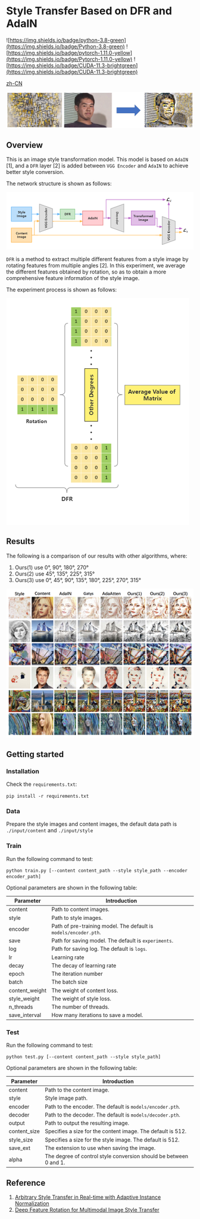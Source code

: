 # Style Transfer Based on DFR and AdaIN

![https://img.shields.io/badge/python-3.8-green](https://img.shields.io/badge/Python-3.8-green)
![https://img.shields.io/badge/pytorch-1.11.0-yellow](https://img.shields.io/badge/Pytorch-1.11.0-yellow)
![https://img.shields.io/badge/CUDA-11.3-brightgreen](https://img.shields.io/badge/CUDA-11.3-brightgreen)

[zh-CN](./doc/zh-ch.md)

![./sources/cover.png](./sources/cover.png)

## Overview

This is an image style transformation model. This model is based on `AdaIN` [1], and a `DFR` layer [2] is added between `VGG Encoder` and `AdaIN` to achieve better style conversion.

The network structure is shown as follows:

![./sources/ourNet.png](./sources/ourNet.png)

`DFR` is a method to extract multiple different features from a style image by rotating features from multiple angles [2]. In this experiment, we average the different features obtained by rotation, so as to obtain a more comprehensive feature information of the style image.

The experiment process is shown as follows:

![./sources/DFR.png](./sources/DFR.png)

## Results

The following is a comparison of our results with other algorithms, where:
1. Ours(1) use 0°, 90°, 180°, 270°
2. Ours(2) use 45°, 135°, 225°, 315°
3. Ours(3) use 0°, 45°, 90°, 135°, 180°, 225°, 270°, 315°

![./sources/compare.png](./sources/compare.png)

## Getting started

### Installation

Check the `requirements.txt`:

`pip install -r requirements.txt`

### Data

Prepare the style images and content images, the default data path is `./input/content` and `./input/style`

### Train

Run the following command to test:

```commandline
python train.py [--content content_path --style style_path --encoder encoder_path]
```

Optional parameters are shown in the following table:

| Parameter      | Introduction                                                     |
|----------------|------------------------------------------------------------------|
| content        | Path to content images.                                          |
| style          | Path to style images.                                            |
| encoder        | Path of pre-training model. The default is `models/encoder.pth`. |
| save           | Path for saving model. The default is `experiments`.             |
| log            | Path for saving log. The default is `logs`.                      |
| lr             | Learning rate                                                    |
| decay          | The decay of learning rate                                       |
| epoch          | The iteration number                                             |
| batch          | The batch size                                                   |
| content_weight | The weight of content loss.                                      |
| style_weight   | The weight of style loss.                                        |
| n_threads      | The number of threads.                                           |
| save_interval  | How many iterations to save a model.                             |

### Test

Run the following command to test:

```commandline
python test.py [--content content_path --style style_path]
```

Optional parameters are shown in the following table:

| Parameter    | Introduction                                                      |
|--------------|-------------------------------------------------------------------|
| content      | Path to the content image.                                        |
| style        | Style image path.                                                 |
| encoder      | Path to the encoder. The default is `models/encoder.pth`.         |
| decoder      | Path to the decoder. The default is `models/decoder.pth`.         |
| output       | Path to output the resulting image.                               |
| content_size | Specifies a size for the content image. The default is 512.       |
| style_size   | Specifies a size for the style image. The default is 512.         |
| save_ext     | The extension to use when saving the image.                       |
| alpha        | The degree of control style conversion should be between 0 and 1. |

## Reference

1. [Arbitrary Style Transfer in Real-time with Adaptive Instance Normalization](https://arxiv.org/pdf/1703.06868.pdf)
2. [Deep Feature Rotation for Multimodal Image Style Transfer](https://arxiv.org/pdf/2202.04426.pdf)